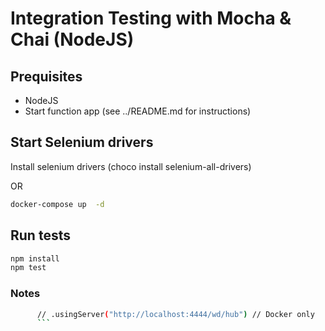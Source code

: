 # Integration Testing with Mocha & Chai (NodeJS)

## Prequisites

- NodeJS
- Start function app (see ../README.md for instructions)

## Start Selenium drivers

Install selenium drivers (choco install selenium-all-drivers)

OR

```bash
docker-compose up  -d

```

## Run tests

```bash
npm install
npm test
```

### Notes

````bash
      // .usingServer("http://localhost:4444/wd/hub") // Docker only
      ```
````
